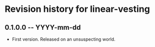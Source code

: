 # Revision history for linear-vesting

## 0.1.0.0 -- YYYY-mm-dd

* First version. Released on an unsuspecting world.
